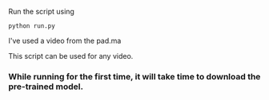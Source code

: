 Run the script using 

` python run.py `

I've used a video from the pad.ma

This script can be used for any video.

### While running for the first time, it will take time to download the pre-trained model. 
